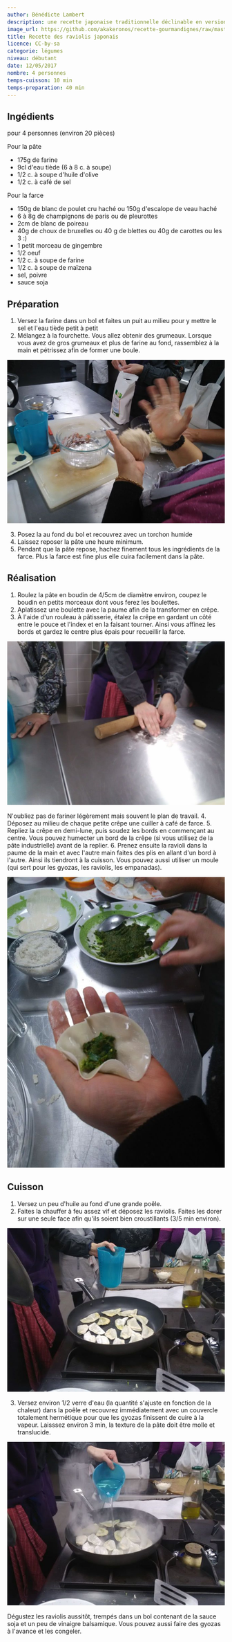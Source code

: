 ```yaml
---
author: Bénédicte Lambert
description: une recette japonaise traditionnelle déclinable en version végétarienne
image_url: https://github.com/akakeronos/recette-gourmandignes/raw/master/images/gyoza.jpg
title: Recette des raviolis japonais
licence: CC-by-sa
categorie: légumes
niveau: débutant
date: 12/05/2017
nombre: 4 personnes
temps-cuisson: 10 min
temps-preparation: 40 min
---
```



## Ingédients
pour 4 personnes (environ 20 pièces)

Pour la pâte
* 175g de farine
* 9cl d'eau tiède (6 à 8 c. à soupe)
* 1/2 c. à soupe d'huile d'olive
* 1/2 c. à café de sel

Pour la farce
* 150g de blanc de poulet cru haché ou 150g d'escalope de veau haché
* 6 à 8g de champignons de paris ou de pleurottes
* 2cm de blanc de poireau
* 40g de choux de bruxelles ou 40 g de blettes ou 40g de carottes ou les 3 :)
* 1 petit morceau de gingembre
* 1/2 oeuf
* 1/2 c. à soupe de farine
* 1/2 c. à soupe de maïzena
* sel, poivre
* sauce soja

## Préparation
1. Versez la farine dans un bol et faites un puit au milieu pour y mettre le sel et l'eau tiède petit à petit
2. Mélangez à la fourchette. Vous allez obtenir des grumeaux. Lorsque vous avez de gros grumeaux et plus de farine au fond, rassemblez à la main et pétrissez afin de former une boule.

![pétrissage de la pâte](https://github.com/akakeronos/recette-gourmandignes/raw/master/images/IMG_20180112_185541.jpg)

3. Posez la au fond du bol et recouvrez avec un torchon humide
4. Laissez reposer la pâte une heure minimum.
5. Pendant que la pâte repose, hachez finement tous les ingrédients de la farce. Plus la farce est fine plus elle cuira facilement dans la pâte.


## Réalisation
1. Roulez la pâte en boudin de 4/5cm de diamètre environ, coupez le boudin en petits morceaux dont vous ferez les boulettes.
2. Aplatissez une boulette avec la paume afin de la transformer en crêpe.
3. À l'aide d'un rouleau à pâtisserie, étalez la crêpe en gardant un côté entre le pouce et l'index et en la faisant tourner. Ainsi vous affinez les bords et gardez le centre plus épais pour recueillir la farce.

![réalisation du ravioli](https://github.com/akakeronos/recette-gourmandignes/raw/master/images/IMG_20180112_195935.jpg)

N'oubliez pas de fariner légèrement mais souvent le plan de travail.
4. Déposez au milieu de chaque petite crêpe une cuiller à café de farce.
5. Repliez la crêpe en demi-lune, puis soudez les bords en commençant au centre. Vous pouvez humecter un bord de la crêpe (si vous utilisez de la pâte industrielle) avant de la replier.
6. Prenez ensuite la ravioli dans la paume de la main et avec l'autre main faites des plis en allant d'un bord à l'autre. Ainsi ils tiendront à la cuisson. Vous pouvez aussi utiliser un moule (qui sert pour les gyozas, les raviolis, les empanadas).

![farce du ravioli](https://github.com/akakeronos/recette-gourmandignes/raw/master/images/IMG_20180112_201808.jpg)


## Cuisson
1. Versez un peu d'huile au fond d'une grande poêle.
2. Faites la chauffer à feu assez vif et déposez les raviolis. Faites les dorer sur une seule face afin qu'ils soient bien croustillants (3/5 min environ).

![cuisson du ravioli](https://github.com/akakeronos/recette-gourmandignes/raw/master/images/IMG_20180112_203901.jpg)

3. Versez environ 1/2 verre d'eau (la quantité s'ajuste en fonction de la chaleur) dans la poêle et recouvrez immédiatement avec un couvercle totalement hermétique pour que les gyozas finissent de cuire à la vapeur. Laisssez environ 3 min, la texture de la pâte doit être molle et translucide.

![cuisson du ravioli](https://github.com/akakeronos/recette-gourmandignes/raw/master/images/IMG_20180112_203904.jpg)

Dégustez les raviolis aussitôt, trempés dans un bol contenant de la sauce soja et un peu de vinaigre balsamique.
Vous pouvez aussi faire des gyozas à l'avance et les congeler.
